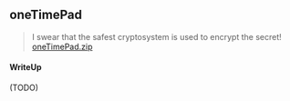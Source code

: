 ## oneTimePad

> I swear that the safest cryptosystem is used to encrypt the secret! <br>
> [oneTimePad.zip](./oneTimePad.zip)

#### WriteUp

(TODO)